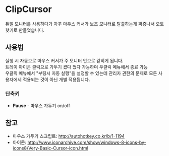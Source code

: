 # ClipCursor
듀얼 모니터를 사용하다가 자꾸 마우스 커서가 보조 모니터로 탈출하는게 짜증나서 오토핫키로 만들었습니다.
## 사용법
실행 시 자동으로 마우스 커서가 주 모니터 안으로 갇히게 됩니다.  
트레이 아이콘 클릭으로 가두기 켰다 껐다 가능하며 우클릭 메뉴에서 종료 가능  
우클릭 메뉴에서 "부팅시 자동 실행"을 설정할 수 있는데 관리자 권한의 문제로 모든 사용자에세 적용되는 것이 아닌 개별 적용됩니다.
### 단축키
* **Pause** - 마우스 가두기 on/off
## 참고
* 마우스 가두기 스크립트: <http://autohotkey.co.kr/b/1-1194>
* 아이콘: <http://www.iconarchive.com/show/windows-8-icons-by-icons8/Very-Basic-Cursor-icon.html>
